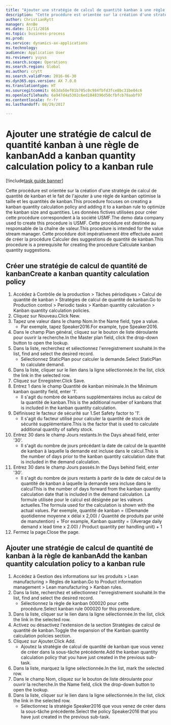 ```yaml
--- 
title: "Ajouter une stratégie de calcul de quantité kanban à une règle de kanban"
description: "Cette procédure est orientée sur la création d'une stratégie de calcul de quantité de kanban et le fait de l'ajouter à une règle de kanban optimise la taille et les quantités de kanban."
author: ChristianRytt
manager: AnnBe
ms.date: 11/11/2016
ms.topic: business-process
ms.prod: 
ms.service: dynamics-ax-applications
ms.technology: 
audience: Application User
ms.reviewer: yuyus
ms.search.scope: Operations
ms.search.region: Global
ms.author: crytt
ms.search.validFrom: 2016-06-30
ms.dyn365.ops.version: AX 7.0.0
ms.translationtype: HT
ms.sourcegitcommit: 663da58ef01b705c0c984fbfd3fce8bc31be04c6
ms.openlocfilehash: 6a947d4a5302c6ed1848396d50cfbfcb78aabf97
ms.contentlocale: fr-fr
ms.lasthandoff: 08/29/2017

---
```

# <a name="add-a-kanban-quantity-calculation-policy-to-a-kanban-rule"></a><span data-ttu-id="c7c01-103">Ajouter une stratégie de calcul de quantité kanban à une règle de kanban</span><span class="sxs-lookup"><span data-stu-id="c7c01-103">Add a kanban quantity calculation policy to a kanban rule</span></span>

[!include[task guide banner](../../includes/task-guide-banner.md)]

<span data-ttu-id="c7c01-104">Cette procédure est orientée sur la création d'une stratégie de calcul de quantité de kanban et le fait de l'ajouter à une règle de kanban optimise la taille et les quantités de kanban.</span><span class="sxs-lookup"><span data-stu-id="c7c01-104">This procedure focuses on creating a kanban quantity calculation policy and adding it to a kanban rule to optimize the kanban size and quantities.</span></span> <span data-ttu-id="c7c01-105">Les données fictives utilisées pour créer cette procédure correspondent à la société USMF.</span><span class="sxs-lookup"><span data-stu-id="c7c01-105">The demo data company used to create this procedure is USMF.</span></span> <span data-ttu-id="c7c01-106">Cette procédure est destinée au responsable de la chaîne de valeur.</span><span class="sxs-lookup"><span data-stu-id="c7c01-106">This procedure is intended for the value stream manager.</span></span> <span data-ttu-id="c7c01-107">Cette procédure doit impérativement être effectuée avant de créer la procédure Calculer des suggestions de quantité de kanban.</span><span class="sxs-lookup"><span data-stu-id="c7c01-107">This procedure is a prerequisite for creating the procedure Calculate kanban quantity suggestions.</span></span> 


## <a name="create-a-kanban-quantity-calculation-policy"></a><span data-ttu-id="c7c01-108">Créer une stratégie de calcul de quantité de kanban</span><span class="sxs-lookup"><span data-stu-id="c7c01-108">Create a kanban quantity calculation policy</span></span>
1. <span data-ttu-id="c7c01-109">Accédez à Contrôle de la production > Tâches périodiques > Calcul de quantité de kanban > Stratégies de calcul de quantité de kanban.</span><span class="sxs-lookup"><span data-stu-id="c7c01-109">Go to Production control > Periodic tasks > Kanban quantity calculation > Kanban quantity calculation policies.</span></span>
2. <span data-ttu-id="c7c01-110">Cliquez sur Nouveau.</span><span class="sxs-lookup"><span data-stu-id="c7c01-110">Click New.</span></span>
3. <span data-ttu-id="c7c01-111">Tapez une valeur dans le champ Nom.</span><span class="sxs-lookup"><span data-stu-id="c7c01-111">In the Name field, type a value.</span></span>
    * <span data-ttu-id="c7c01-112">Par exemple, tapez Speaker2016.</span><span class="sxs-lookup"><span data-stu-id="c7c01-112">For example, type Speaker2016.</span></span>  
4. <span data-ttu-id="c7c01-113">Dans le champ Plan général, cliquez sur le bouton de liste déroulante pour ouvrir la recherche.</span><span class="sxs-lookup"><span data-stu-id="c7c01-113">In the Master plan field, click the drop-down button to open the lookup.</span></span>
5. <span data-ttu-id="c7c01-114">Dans la liste, recherchez et sélectionnez l'enregistrement souhaité.</span><span class="sxs-lookup"><span data-stu-id="c7c01-114">In the list, find and select the desired record.</span></span>
    * <span data-ttu-id="c7c01-115">Sélectionnez StaticPlan pour calculer la demande.</span><span class="sxs-lookup"><span data-stu-id="c7c01-115">Select StaticPlan to calculate demand.</span></span>  
6. <span data-ttu-id="c7c01-116">Dans la liste, cliquer sur le lien dans la ligne sélectionnée.</span><span class="sxs-lookup"><span data-stu-id="c7c01-116">In the list, click the link in the selected row.</span></span>
7. <span data-ttu-id="c7c01-117">Cliquez sur Enregistrer.</span><span class="sxs-lookup"><span data-stu-id="c7c01-117">Click Save.</span></span>
8. <span data-ttu-id="c7c01-118">Entrez 1 dans le champ Quantité de kanban minimale.</span><span class="sxs-lookup"><span data-stu-id="c7c01-118">In the Minimum kanban quantity field, enter '1'.</span></span>
    * <span data-ttu-id="c7c01-119">Il s'agit du nombre de kanbans supplémentaires inclus au calcul de la quantité de kanban.</span><span class="sxs-lookup"><span data-stu-id="c7c01-119">This is the additional number of kanbans that is included in the kanban quantity calculation.</span></span>  
9. <span data-ttu-id="c7c01-120">Définissez le facteur de sécurité sur 1.</span><span class="sxs-lookup"><span data-stu-id="c7c01-120">Set Safety factor to '1'.</span></span>
    * <span data-ttu-id="c7c01-121">Il s'agit du facteur utilisé pour calculer la quantité de stock de sécurité supplémentaire.</span><span class="sxs-lookup"><span data-stu-id="c7c01-121">This is the factor that is used to calculate additional quantity of safety stock.</span></span>  
10. <span data-ttu-id="c7c01-122">Entrez 30 dans le champ Jours restants.</span><span class="sxs-lookup"><span data-stu-id="c7c01-122">In the Days ahead field, enter '30'.</span></span>
    * <span data-ttu-id="c7c01-123">Il s'agit du nombre de jours précédant la date de calcul de la quantité de kanban à laquelle la demande est incluse dans le calcul.</span><span class="sxs-lookup"><span data-stu-id="c7c01-123">This is the number of days prior to the kanban quantity calculation date that is included in the demand calculation.</span></span>  
11. <span data-ttu-id="c7c01-124">Entrez 30 dans le champ Jours passés.</span><span class="sxs-lookup"><span data-stu-id="c7c01-124">In the Days behind field, enter '30'.</span></span>
    * <span data-ttu-id="c7c01-125">Il s'agit du nombre de jours restants à partir de la date de calcul de la quantité de kanban à laquelle la demande sera incluse dans le calcul</span><span class="sxs-lookup"><span data-stu-id="c7c01-125">This is the number of days forward from the kanban quantity calculation date that is included in the demand calculation.</span></span>  <span data-ttu-id="c7c01-126">La formule utilisée pour le calcul est désignée par les valeurs actuelles.</span><span class="sxs-lookup"><span data-stu-id="c7c01-126">The formula used for the calculation is shown with the actual values.</span></span> <span data-ttu-id="c7c01-127">Par exemple, quantité de kanban = ((Demande quotidienne moyenne x délai x 2,00) / Quantité de produits par unité de manutention) + 1</span><span class="sxs-lookup"><span data-stu-id="c7c01-127">For example,  Kanban quantity = ((Average daily demand x lead time x 2.00) / Product quantity per handling unit) + 1</span></span>  
12. <span data-ttu-id="c7c01-128">Fermez la page.</span><span class="sxs-lookup"><span data-stu-id="c7c01-128">Close the page.</span></span>

## <a name="add-the-kanban-quantity-calculation-policy-to-a-kanban-rule"></a><span data-ttu-id="c7c01-129">Ajouter une stratégie de calcul de quantité de kanban à la règle de kanban</span><span class="sxs-lookup"><span data-stu-id="c7c01-129">Add the kanban quantity calculation policy to a kanban rule</span></span>
1. <span data-ttu-id="c7c01-130">Accédez à Gestion des informations sur les produits > Lean manufacturing > Règles de kanban.</span><span class="sxs-lookup"><span data-stu-id="c7c01-130">Go to Product information management > Lean manufacturing > Kanban rules.</span></span>
2. <span data-ttu-id="c7c01-131">Dans la liste, recherchez et sélectionnez l'enregistrement souhaité.</span><span class="sxs-lookup"><span data-stu-id="c7c01-131">In the list, find and select the desired record.</span></span>
    * <span data-ttu-id="c7c01-132">Sélectionnez la règle de kanban 000020 pour cette procédure.</span><span class="sxs-lookup"><span data-stu-id="c7c01-132">Select kanban rule 000020 for this procedure.</span></span>  
3. <span data-ttu-id="c7c01-133">Dans la liste, cliquer sur le lien dans la ligne sélectionnée.</span><span class="sxs-lookup"><span data-stu-id="c7c01-133">In the list, click the link in the selected row.</span></span>
4. <span data-ttu-id="c7c01-134">Activez ou désactivez l'extension de la section Stratégies de calcul de quantité de kanban.</span><span class="sxs-lookup"><span data-stu-id="c7c01-134">Toggle the expansion of the Kanban quantity calculation policies section.</span></span>
5. <span data-ttu-id="c7c01-135">Cliquez sur Ajouter.</span><span class="sxs-lookup"><span data-stu-id="c7c01-135">Click Add.</span></span>
    * <span data-ttu-id="c7c01-136">Ajoutez la stratégie de calcul de quantité de kanban que vous venez de créer dans la sous-tâche précédente.</span><span class="sxs-lookup"><span data-stu-id="c7c01-136">Add the kanban quantity calculation policy that you have just created in the previous sub-task.</span></span>  
6. <span data-ttu-id="c7c01-137">Dans la liste, marquez la ligne sélectionnée.</span><span class="sxs-lookup"><span data-stu-id="c7c01-137">In the list, mark the selected row.</span></span>
7. <span data-ttu-id="c7c01-138">Dans le champ Nom, cliquez sur le bouton de liste déroulante pour ouvrir la recherche.</span><span class="sxs-lookup"><span data-stu-id="c7c01-138">In the Name field, click the drop-down button to open the lookup.</span></span>
8. <span data-ttu-id="c7c01-139">Dans la liste, cliquer sur le lien dans la ligne sélectionnée.</span><span class="sxs-lookup"><span data-stu-id="c7c01-139">In the list, click the link in the selected row.</span></span>
    * <span data-ttu-id="c7c01-140">Sélectionnez la stratégie Speaker2016 que vous venez de créer dans la sous-tâche précédente.</span><span class="sxs-lookup"><span data-stu-id="c7c01-140">Select the policy Speaker2016 that you have just created in the previous sub-task.</span></span>  


